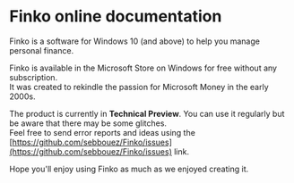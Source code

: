 # Finko online documentation

Finko is a software for Windows 10 (and above) to help you manage personal finance.

Finko is available in the Microsoft Store on Windows for free without any subscription.  
It was created to rekindle the passion for Microsoft Money in the early 2000s.

The product is currently in **Technical Preview**. You can use it regularly but be aware that there may be some glitches.   
Feel free to send error reports and ideas using the [https://github.com/sebbouez/Finko/issues](https://github.com/sebbouez/Finko/issues) link.

Hope you'll enjoy using Finko as much as we enjoyed creating it.